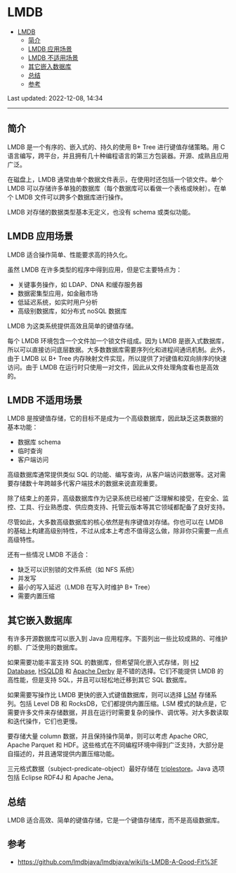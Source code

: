 # LMDB

- [LMDB](#lmdb)
  - [简介](#简介)
  - [LMDB 应用场景](#lmdb-应用场景)
  - [LMDB 不适用场景](#lmdb-不适用场景)
  - [其它嵌入数据库](#其它嵌入数据库)
  - [总结](#总结)
  - [参考](#参考)

Last updated: 2022-12-08, 14:34
****

## 简介

LMDB 是一个有序的、嵌入式的、持久的使用 B+ Tree 进行键值存储策略。用 C 语言编写，跨平台，并且拥有几十种编程语言的第三方包装器。开源、成熟且应用广泛。

在磁盘上，LMDB 通常由单个数据文件表示，在使用时还包括一个锁文件。单个 LMDB 可以存储许多单独的数据库（每个数据库可以看做一个表格或映射）。在单个 LMDB 文件可以跨多个数据库进行操作。

LMDB 对存储的数据类型基本无定义，也没有 schema 或类似功能。

## LMDB 应用场景

LMDB 适合操作简单、性能要求高的持久化。

虽然 LMDB 在许多类型的程序中得到应用，但是它主要特点为：

- 关键事务操作，如 LDAP、DNA 和缓存服务器
- 数据密集型应用，如金融市场
- 低延迟系统，如实时用户分析
- 高级别数据库，如分布式 noSQL 数据库

LMDB 为这类系统提供高效且简单的键值存储。

每个 LMDB 环境包含一个文件加一个锁文件组成。因为 LMDB 是嵌入式数据库，所以可以直接访问底层数据。大多数数据库需要序列化和进程间通讯机制。此外，由于 LMDB 以 B+ Tree 内存映射文件实现，所以提供了对键值和双向排序的快速访问。由于 LMDB 在运行时只使用一对文件，因此从文件处理角度看也是高效的。

## LMDB 不适用场景

LMDB 是按键值存储，它的目标不是成为一个高级数据库，因此缺乏这类数据的基本功能：

- 数据库 schema
- 临时查询
- 客户端访问

高级数据库通常提供类似 SQL 的功能、编写查询，从客户端访问数据等。这对需要存储数十年跨越多代客户端技术的数据来说直观重要。

除了结束上的差异，高级数据库作为记录系统已经被广泛理解和接受，在安全、监控、工具、行业熟悉度、供应商支持、托管云版本等其它领域都配备了良好支持。

尽管如此，大多数高级数据库的核心依然是有序键值对存储。你也可以在 LMDB 的基础上构建高级别特性，不过从成本上考虑不值得这么做，除非你只需要一点点高级特性。

还有一些情况 LMDB 不适合：

- 缺乏可以识别锁的文件系统（如 NFS 系统）
- 并发写
- 最小的写入延迟（LMDB 在写入时维护 B+ Tree）
- 需要内置压缩

## 其它嵌入数据库

有许多开源数据库可以嵌入到 Java 应用程序。下面列出一些比较成熟的、可维护的额、广泛使用的数据库。

如果需要功能丰富支持 SQL 的数据库，但希望简化嵌入式存储，则 [H2 Database](https://h2database.com/html/main.html), [HSQLDB](http://hsqldb.org/) 和 [Apache Derby](https://db.apache.org/derby/) 是不错的选择。它们不能提供 LMDB 的高性能，但是支持 SQL，并且可以轻松地迁移到其它 SQL 数据库。

如果需要写操作比 LMDB 更快的嵌入式键值数据库，则可以选择 [LSM](https://en.wikipedia.org/wiki/Log-structured_merge-tree) 存储系列。包括 Level DB 和 RocksDB，它们都提供内置压缩。LSM 模式的缺点是，它需要许多文件来存储数据，并且在运行时需要复杂的操作、调优等。对大多数读取和迭代操作，它们也更慢。

要存储大量 column 数据，并且保持操作简单，则可以考虑 Apache ORC, Apache Parquet 和 HDF。这些格式在不同编程环境中得到广泛支持，大部分是自描述的，并且通常提供内置压缩功能。

三元格式数据（subject-predicate-object）最好存储在 [triplestore](https://en.wikipedia.org/wiki/Triplestore)。Java 选项包括 Eclipse RDF4J 和 Apache Jena。

## 总结

LMDB 适合高效、简单的键值存储，它是一个键值存储库，而不是高级数据库。

## 参考

- https://github.com/lmdbjava/lmdbjava/wiki/Is-LMDB-A-Good-Fit%3F
